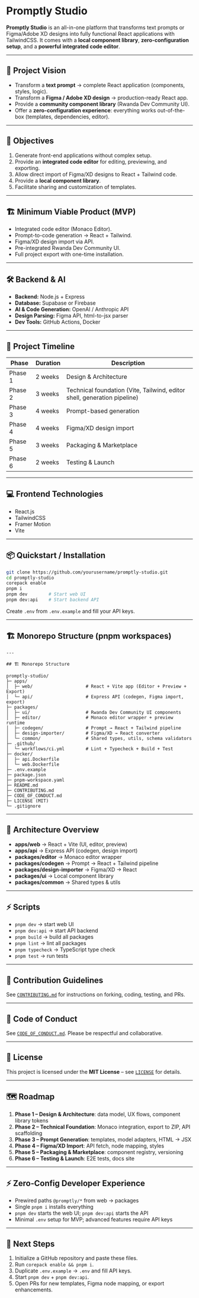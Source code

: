 

# Promptly Studio

**Promptly Studio** is an all-in-one platform that transforms text prompts or Figma/Adobe XD designs into fully functional React applications with TailwindCSS. It comes with a **local component library**, **zero-configuration setup**, and a **powerful integrated code editor**.

---

## 🚀 Project Vision

* Transform a **text prompt** → complete React application (components, styles, logic).
* Transform a **Figma / Adobe XD design** → production-ready React app.
* Provide a **community component library** (Rwanda Dev Community UI).
* Offer a **zero-configuration experience**: everything works out-of-the-box (templates, dependencies, editor).

---

## 🎯 Objectives

1. Generate front-end applications without complex setup.
2. Provide an **integrated code editor** for editing, previewing, and exporting.
3. Allow direct import of Figma/XD designs to React + Tailwind code.
4. Provide a **local component library**.
5. Facilitate sharing and customization of templates.

---

## 🏗 Minimum Viable Product (MVP)

* Integrated code editor (Monaco Editor).
* Prompt-to-code generation → React + Tailwind.
* Figma/XD design import via API.
* Pre-integrated Rwanda Dev Community UI.
* Full project export with one-time installation.

---

## 🛠 Backend & AI

* **Backend:** Node.js + Express
* **Database:** Supabase or Firebase
* **AI & Code Generation:** OpenAI / Anthropic API
* **Design Parsing:** Figma API, html-to-jsx parser
* **Dev Tools:** GitHub Actions, Docker

---

## 📅 Project Timeline

| Phase   | Duration | Description                                                              |
| ------- | -------- | ------------------------------------------------------------------------ |
| Phase 1 | 2 weeks  | Design & Architecture                                                    |
| Phase 2 | 3 weeks  | Technical foundation (Vite, Tailwind, editor shell, generation pipeline) |
| Phase 3 | 4 weeks  | Prompt-based generation                                                  |
| Phase 4 | 4 weeks  | Figma/XD design import                                                   |
| Phase 5 | 3 weeks  | Packaging & Marketplace                                                  |
| Phase 6 | 2 weeks  | Testing & Launch                                                         |

---

## 💻 Frontend Technologies

* React.js
* TailwindCSS
* Framer Motion
* Vite

---

## 📦 Quickstart / Installation

```bash
git clone https://github.com/yourusername/promptly-studio.git
cd promptly-studio
corepack enable
pnpm i
pnpm dev        # Start web UI
pnpm dev:api    # Start backend API
```

Create `.env` from `.env.example` and fill your API keys.

---

## 🏗 Monorepo Structure (pnpm workspaces)

```
---

## 🏗 Monorepo Structure 
```
```
promptly-studio/
├─ apps/
│  ├─ web/                    # React + Vite app (Editor + Preview + Export)
│  └─ api/                    # Express API (codegen, Figma import, export)
├─ packages/
│  ├─ ui/                     # Rwanda Dev Community UI components
│  ├─ editor/                 # Monaco editor wrapper + preview runtime
│  ├─ codegen/                # Prompt → React + Tailwind pipeline
│  ├─ design-importer/        # Figma/XD → React converter
│  └─ common/                 # Shared types, utils, schema validators
├─ .github/
│  └─ workflows/ci.yml        # Lint + Typecheck + Build + Test
├─ docker/
│  ├─ api.Dockerfile
│  └─ web.Dockerfile
├─ .env.example
├─ package.json
├─ pnpm-workspace.yaml
├─ README.md
├─ CONTRIBUTING.md
├─ CODE_OF_CONDUCT.md
├─ LICENSE (MIT)
└─ .gitignore
```

---

## 🔧 Architecture Overview

* **apps/web** → React + Vite (UI, editor, preview)
* **apps/api** → Express API (codegen, design import)
* **packages/editor** → Monaco editor wrapper
* **packages/codegen** → Prompt → React + Tailwind pipeline
* **packages/design-importer** → Figma/XD → React
* **packages/ui** → Local component library
* **packages/common** → Shared types & utils

---

## ⚡ Scripts

* `pnpm dev` → start web UI
* `pnpm dev:api` → start API backend
* `pnpm build` → build all packages
* `pnpm lint` → lint all packages
* `pnpm typecheck` → TypeScript type check
* `pnpm test` → run tests

---

## 🤝 Contribution Guidelines

See [`CONTRIBUTING.md`](CONTRIBUTING.md) for instructions on forking, coding, testing, and PRs.

---

## 📜 Code of Conduct

See [`CODE_OF_CONDUCT.md`](CODE_OF_CONDUCT.md). Please be respectful and collaborative.

---

## 📝 License

This project is licensed under the **MIT License** – see [`LICENSE`](LICENSE) for details.

---

## 🗺 Roadmap

1. **Phase 1 – Design & Architecture**: data model, UX flows, component library tokens
2. **Phase 2 – Technical Foundation**: Monaco integration, export to ZIP, API scaffolding
3. **Phase 3 – Prompt Generation**: templates, model adapters, HTML → JSX
4. **Phase 4 – Figma/XD Import**: API fetch, node mapping, styles
5. **Phase 5 – Packaging & Marketplace**: component registry, versioning
6. **Phase 6 – Testing & Launch**: E2E tests, docs site

---

## ⚡ Zero‑Config Developer Experience

* Prewired paths `@promptly/*` from web → packages
* Single `pnpm i` installs everything
* `pnpm dev` starts the web UI; `pnpm dev:api` starts the API
* Minimal `.env` setup for MVP; advanced features require API keys

---

## 📝 Next Steps

1. Initialize a GitHub repository and paste these files.
2. Run `corepack enable && pnpm i`.
3. Duplicate `.env.example` → `.env` and fill API keys.
4. Start `pnpm dev` + `pnpm dev:api`.
5. Open PRs for new templates, Figma node mapping, or export enhancements.

